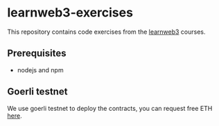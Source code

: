# learnweb3-exercises

This repository contains code exercises from the [learnweb3](https://learnweb3.io/courses) courses.

## Prerequisites

- nodejs and npm

## Goerli testnet

We use goerli testnet to deploy the contracts, you can request free ETH [here](https://goerlifaucet.com/).